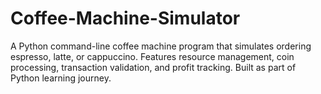 # Coffee-Machine-Simulator
A Python command-line coffee machine program that simulates ordering espresso, latte, or cappuccino. Features resource management, coin processing, transaction validation, and profit tracking. Built as part of Python learning journey.
